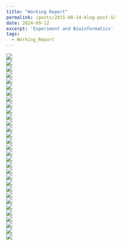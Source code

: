 ```yaml
---
title: "Working Report"
permalink: /posts/2015-08-14-blog-post-5/
date: 2024-09-12
excerpt: 'Experiment and Bioinformatics'
tags:
  - Working_Report
---
```


<img src="/images/Blog-2024-0925working_report/slide-1.PNG"><br/>
<img src="/images/Blog-2024-0925working_report/slide-2.PNG"><br/>
<img src="/images/Blog-2024-0925working_report/slide-3.PNG"><br/>
<img src="/images/Blog-2024-0925working_report/slide-4.PNG"><br/>
<img src="/images/Blog-2024-0925working_report/slide-5.PNG"><br/>
<img src="/images/Blog-2024-0925working_report/slide-6.PNG"><br/>
<img src="/images/Blog-2024-0925working_report/slide-7.PNG"><br/>
<img src="/images/Blog-2024-0925working_report/slide-8.PNG"><br/>
<img src="/images/Blog-2024-0925working_report/slide-9.PNG"><br/>
<img src="/images/Blog-2024-0925working_report/slide-10.PNG"><br/>
<img src="/images/Blog-2024-0925working_report/slide-11.PNG"><br/>
<img src="/images/Blog-2024-0925working_report/slide-12.PNG"><br/>
<img src="/images/Blog-2024-0925working_report/slide-13.PNG"><br/>
<img src="/images/Blog-2024-0925working_report/slide-14.PNG"><br/>
<img src="/images/Blog-2024-0925working_report/slide-15.PNG"><br/>
<img src="/images/Blog-2024-0925working_report/slide-16.PNG"><br/>
<img src="/images/Blog-2024-0925working_report/slide-17.PNG"><br/>
<img src="/images/Blog-2024-0925working_report/slide-18.PNG"><br/>
<img src="/images/Blog-2024-0925working_report/slide-19.PNG"><br/>
<img src="/images/Blog-2024-0925working_report/slide-20.PNG"><br/>
<img src="/images/Blog-2024-0925working_report/slide-21.PNG"><br/>
<img src="/images/Blog-2024-0925working_report/slide-22.PNG"><br/>
<img src="/images/Blog-2024-0925working_report/slide-23.PNG"><br/>
<img src="/images/Blog-2024-0925working_report/slide-24.PNG"><br/>
<img src="/images/Blog-2024-0925working_report/slide-25.PNG"><br/>
<img src="/images/Blog-2024-0925working_report/slide-26.PNG"><br/>
<img src="/images/Blog-2024-0925working_report/slide-27.PNG"><br/>
<img src="/images/Blog-2024-0925working_report/slide-28.PNG"><br/>
<img src="/images/Blog-2024-0925working_report/slide-29.PNG"><br/>
<img src="/images/Blog-2024-0925working_report/slide-30.PNG"><br/>
<img src="/images/Blog-2024-0925working_report/slide-31.PNG"><br/>





